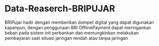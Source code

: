 # Data-Reaserch-BRIPUJAR
BRIPujar hadir dengan memberikan dompet digital yang dapat digunakan kapanpun, dengan penggunaan BRI OfflinePayment dapat meringankan beban pada sistem inti perbankan dan memungkinkan melakukan pembayaran saat situasi jaringan rendah atau tanpa jaringan
